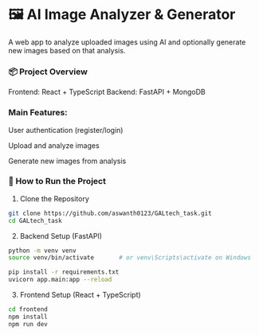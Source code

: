 # 🖼️  AI Image Analyzer & Generator
A web app to analyze uploaded images using AI and optionally generate new images based on that analysis.

### 📦 Project Overview
Frontend: React + TypeScript
Backend: FastAPI + MongoDB
### Main Features:

User authentication (register/login)

Upload and analyze images

Generate new images from analysis


### 🚀 How to Run the Project
1. Clone the Repository
```bash
git clone https://github.com/aswanth0123/GALtech_task.git
cd GALtech_task
```
2. Backend Setup (FastAPI)
```bash
python -m venv venv
source venv/bin/activate       # or venv\Scripts\activate on Windows

pip install -r requirements.txt
uvicorn app.main:app --reload

```


3. Frontend Setup (React + TypeScript)
```bash
cd frontend
npm install
npm run dev
```
